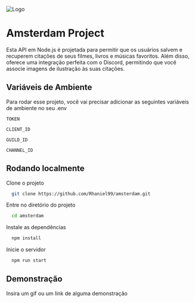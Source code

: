 
![Logo]([https://cdn.discordapp.com/attachments/1114361128852664392/1143369661493293196/7b139781d4bbec1817bcb4c68e965be9.jpg](https://cdn.discordapp.com/attachments/1114361128852664392/1143369661493293196/7b139781d4bbec1817bcb4c68e965be9.jpg?ex=65f8f6fa&is=65e681fa&hm=88623c75e3612e8088374c8650e1b2284c59e0e2065a158793475c2d54dbcafc&))


# Amsterdam Project

Esta API em Node.js é projetada para permitir que os usuários salvem e recuperem citações de seus filmes, livros e músicas favoritos. Além disso, oferece uma integração perfeita com o Discord, permitindo que você associe imagens de ilustração às suas citações.



## Variáveis de Ambiente

Para rodar esse projeto, você vai precisar adicionar as seguintes variáveis de ambiente no seu .env

`TOKEN`

`CLIENT_ID`

`GUILD_ID`

`CHANNEL_ID`

## Rodando localmente

Clone o projeto

```bash
  git clone https://github.com/Rhaniel99/amsterdam.git
```

Entre no diretório do projeto

```bash
  cd amsterdam
```

Instale as dependências

```bash
  npm install
```

Inicie o servidor

```bash
  npm run start
```


## Demonstração

Insira um gif ou um link de alguma demonstração

